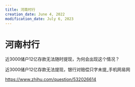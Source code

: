 ```yaml
---
title: 河南村行
creation_date: June 4, 2022
modification_date: July 6, 2023
---
```



# 河南村行

近3000储户12亿存款无法随时提现，为何会出现这个情况？

近3000储户12亿存款无法提现，银行对赔偿只字未提_手机网易网

https://www.zhihu.com/question/532026614

